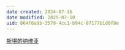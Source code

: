```yaml
---
date created: 2024-07-16
date modified: 2025-07-10
uid: 864f6a9b-3579-4cc1-b94c-87177b1d8f8e
---
```


[斯堪的纳维亚](斯堪的纳维亚.md)
